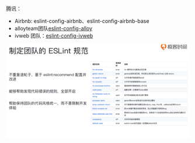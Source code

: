 
腾讯：

- Airbnb: eslint-config-airbnb、eslint-config-airbnb-base
- alloyteam团队[eslint-config-alloy](https://github.com/AlloyTeam/eslint-config-alloy)
- ivweb 团队：[eslint-config-ivweb](https://github.com/feflow/eslint-config-ivweb)

![](_v_images/20200616094813041_4358.png)

